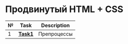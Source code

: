 # Продвинутый HTML + CSS
| №   | **Task**                                                                      | **Description**                                        |
|-----|-------------------------------------------------------------------------------|--------------------------------------------------------|
| 1   | **[Task1](https://github.com/iamseryy/tasks_learn_html_css_adv/tree/main/task1)** | Препроцессы|